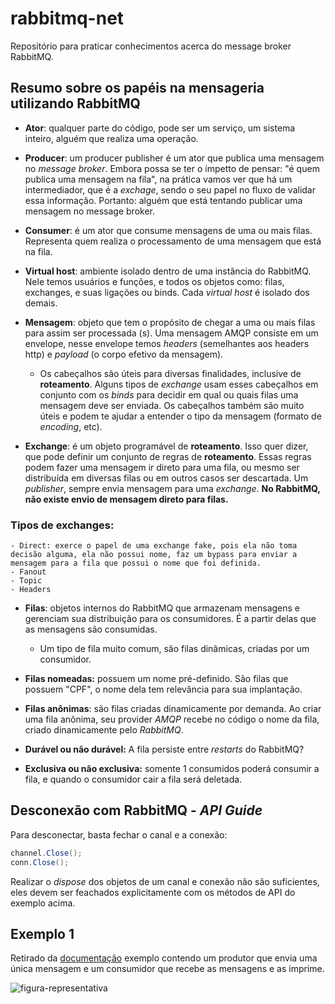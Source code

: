 # rabbitmq-net
Repositório para praticar conhecimentos acerca do message broker RabbitMQ.

## Resumo sobre os papéis na mensageria utilizando RabbitMQ

- **Ator**: qualquer parte do código, pode ser um serviço, um sistema inteiro, alguém que realiza uma operação.

- **Producer**: um producer publisher é um ator que publica uma mensagem no *message broker*. Embora possa se ter o ímpetto de pensar: "é quem publica uma mensagem na fila", na prática vamos ver que há um intermediador, que é a *exchage*, sendo o seu papel no fluxo de validar essa informação. Portanto: alguém que está tentando publicar uma mensagem no message broker. 

- **Consumer**: é um ator que consume mensagens de uma ou mais filas. Representa quem realiza o processamento de uma mensagem que está na fila. 

- **Virtual host**: ambiente isolado dentro de uma instância do RabbitMQ. Nele temos usuários e funções, e todos os objetos como: filas, exchanges, e suas ligações ou binds. Cada *virtual host* é isolado dos demais. 

- **Mensagem**: objeto que tem o propósito de chegar a uma ou mais filas para assim ser processada (s). Uma mensagem AMQP consiste em um envelope, nesse envelope temos *headers* (semelhantes aos headers http) e *payload* (o corpo efetivo da mensagem). 

    - Os cabeçalhos são úteis para diversas finalidades, inclusive de **roteamento**. Alguns tipos de *exchange* usam esses cabeçalhos em conjunto com os *binds* para decidir em qual ou quais filas uma mensagem deve ser enviada. Os cabeçalhos também são muito úteis e podem te ajudar a entender o tipo da mensagem (formato de *encoding*, etc). 

- **Exchange**: é um objeto programável de **roteamento**. Isso quer dizer, que pode definir um conjunto de regras de **roteamento**. Essas regras podem fazer uma mensagem ir direto para uma fila, ou mesmo ser distribuída em diversas filas ou em outros casos ser descartada. Um *publisher*, sempre envia mensagem para uma *exchange*. **No RabbitMQ, não existe envio de mensagem direto para filas.**

### Tipos de exchanges:
    - Direct: exerce o papel de uma exchange fake, pois ela não toma decisão alguma, ela não possui nome, faz um bypass para enviar a mensagem para a fila que possui o nome que foi definida. 
    - Fanout
    - Topic
    - Headers

- **Filas**: objetos internos do RabbitMQ que armazenam mensagens e gerenciam sua distribuição para os consumidores. É a partir delas que as mensagens são consumidas. 
    - Um tipo de fila muito comum, são filas dinâmicas, criadas por um consumidor. 

- **Filas nomeadas:** possuem um nome pré-definido. São filas que possuem "CPF", o nome dela tem relevância para sua implantação.
- **Filas anônimas**: são filas criadas dinamicamente por demanda. Ao criar uma fila anônima, seu provider *AMQP* recebe no código o nome da fila, criado dinamicamente pelo *RabbitMQ*. 
- **Durável ou não durável:** A fila persiste entre *restarts* do RabbitMQ?
- **Exclusiva ou não exclusiva:** somente 1 consumidos poderá consumir a fila, e quando o consumidor cair a fila será deletada. 

## Desconexão com RabbitMQ - *API Guide*

Para desconectar, basta fechar o canal e a conexão: 

```cs
channel.Close();
conn.Close();
```

Realizar o *dispose* dos objetos de um canal e conexão não são suficientes, eles devem ser feachados explicitamente com os métodos de API do exemplo acima. 

## Exemplo 1
 
Retirado da [documentação](https://www.rabbitmq.com/tutorials/tutorial-one-dotnet.html) exemplo contendo um produtor que envia uma única mensagem e um consumidor que recebe as mensagens e as imprime.

![figura-representativa](https://www.rabbitmq.com/img/tutorials/python-one.png)

